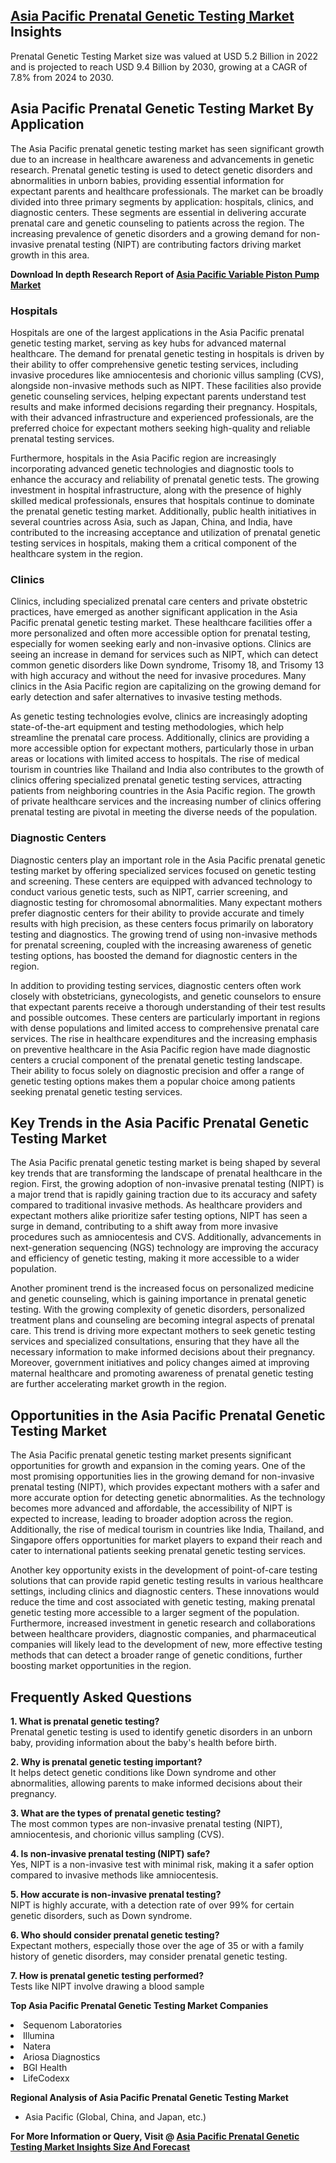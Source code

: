 <h2><a href="https://www.verifiedmarketreports.com/download-sample/?rid=345146&amp;utm_source=Github-Feb&amp;utm_medium=225" target="_blank">Asia Pacific Prenatal Genetic Testing Market</a> Insights</h2><p>Prenatal Genetic Testing Market size was valued at USD 5.2 Billion in 2022 and is projected to reach USD 9.4 Billion by 2030, growing at a CAGR of 7.8% from 2024 to 2030.</p><p><h2>Asia Pacific Prenatal Genetic Testing Market By Application</h2> <p>The Asia Pacific prenatal genetic testing market has seen significant growth due to an increase in healthcare awareness and advancements in genetic research. Prenatal genetic testing is used to detect genetic disorders and abnormalities in unborn babies, providing essential information for expectant parents and healthcare professionals. The market can be broadly divided into three primary segments by application: hospitals, clinics, and diagnostic centers. These segments are essential in delivering accurate prenatal care and genetic counseling to patients across the region. The increasing prevalence of genetic disorders and a growing demand for non-invasive prenatal testing (NIPT) are contributing factors driving market growth in this area. <p><strong>Download In depth Research Report of <a href="https://www.verifiedmarketreports.com/download-sample/?rid=236118&amp;utm_source=Pulse-Dec&amp;utm_medium=225" target="_blank">Asia Pacific Variable Piston Pump Market</a></strong></p></p> <h3>Hospitals</h3> <p>Hospitals are one of the largest applications in the Asia Pacific prenatal genetic testing market, serving as key hubs for advanced maternal healthcare. The demand for prenatal genetic testing in hospitals is driven by their ability to offer comprehensive genetic testing services, including invasive procedures like amniocentesis and chorionic villus sampling (CVS), alongside non-invasive methods such as NIPT. These facilities also provide genetic counseling services, helping expectant parents understand test results and make informed decisions regarding their pregnancy. Hospitals, with their advanced infrastructure and experienced professionals, are the preferred choice for expectant mothers seeking high-quality and reliable prenatal testing services.</p> <p>Furthermore, hospitals in the Asia Pacific region are increasingly incorporating advanced genetic technologies and diagnostic tools to enhance the accuracy and reliability of prenatal genetic tests. The growing investment in hospital infrastructure, along with the presence of highly skilled medical professionals, ensures that hospitals continue to dominate the prenatal genetic testing market. Additionally, public health initiatives in several countries across Asia, such as Japan, China, and India, have contributed to the increasing acceptance and utilization of prenatal genetic testing services in hospitals, making them a critical component of the healthcare system in the region.</p> <h3>Clinics</h3> <p>Clinics, including specialized prenatal care centers and private obstetric practices, have emerged as another significant application in the Asia Pacific prenatal genetic testing market. These healthcare facilities offer a more personalized and often more accessible option for prenatal testing, especially for women seeking early and non-invasive options. Clinics are seeing an increase in demand for services such as NIPT, which can detect common genetic disorders like Down syndrome, Trisomy 18, and Trisomy 13 with high accuracy and without the need for invasive procedures. Many clinics in the Asia Pacific region are capitalizing on the growing demand for early detection and safer alternatives to invasive testing methods.</p> <p>As genetic testing technologies evolve, clinics are increasingly adopting state-of-the-art equipment and testing methodologies, which help streamline the prenatal care process. Additionally, clinics are providing a more accessible option for expectant mothers, particularly those in urban areas or locations with limited access to hospitals. The rise of medical tourism in countries like Thailand and India also contributes to the growth of clinics offering specialized prenatal genetic testing services, attracting patients from neighboring countries in the Asia Pacific region. The growth of private healthcare services and the increasing number of clinics offering prenatal testing are pivotal in meeting the diverse needs of the population.</p> <h3>Diagnostic Centers</h3> <p>Diagnostic centers play an important role in the Asia Pacific prenatal genetic testing market by offering specialized services focused on genetic testing and screening. These centers are equipped with advanced technology to conduct various genetic tests, such as NIPT, carrier screening, and diagnostic testing for chromosomal abnormalities. Many expectant mothers prefer diagnostic centers for their ability to provide accurate and timely results with high precision, as these centers focus primarily on laboratory testing and diagnostics. The growing trend of using non-invasive methods for prenatal screening, coupled with the increasing awareness of genetic testing options, has boosted the demand for diagnostic centers in the region.</p> <p>In addition to providing testing services, diagnostic centers often work closely with obstetricians, gynecologists, and genetic counselors to ensure that expectant parents receive a thorough understanding of their test results and possible outcomes. These centers are particularly important in regions with dense populations and limited access to comprehensive prenatal care services. The rise in healthcare expenditures and the increasing emphasis on preventive healthcare in the Asia Pacific region have made diagnostic centers a crucial component of the prenatal genetic testing landscape. Their ability to focus solely on diagnostic precision and offer a range of genetic testing options makes them a popular choice among patients seeking prenatal genetic testing services.</p> <h2>Key Trends in the Asia Pacific Prenatal Genetic Testing Market</h2> <p>The Asia Pacific prenatal genetic testing market is being shaped by several key trends that are transforming the landscape of prenatal healthcare in the region. First, the growing adoption of non-invasive prenatal testing (NIPT) is a major trend that is rapidly gaining traction due to its accuracy and safety compared to traditional invasive methods. As healthcare providers and expectant mothers alike prioritize safer testing options, NIPT has seen a surge in demand, contributing to a shift away from more invasive procedures such as amniocentesis and CVS. Additionally, advancements in next-generation sequencing (NGS) technology are improving the accuracy and efficiency of genetic testing, making it more accessible to a wider population.</p> <p>Another prominent trend is the increased focus on personalized medicine and genetic counseling, which is gaining importance in prenatal genetic testing. With the growing complexity of genetic disorders, personalized treatment plans and counseling are becoming integral aspects of prenatal care. This trend is driving more expectant mothers to seek genetic testing services and specialized consultations, ensuring that they have all the necessary information to make informed decisions about their pregnancy. Moreover, government initiatives and policy changes aimed at improving maternal healthcare and promoting awareness of prenatal genetic testing are further accelerating market growth in the region.</p> <h2>Opportunities in the Asia Pacific Prenatal Genetic Testing Market</h2> <p>The Asia Pacific prenatal genetic testing market presents significant opportunities for growth and expansion in the coming years. One of the most promising opportunities lies in the growing demand for non-invasive prenatal testing (NIPT), which provides expectant mothers with a safer and more accurate option for detecting genetic abnormalities. As the technology becomes more advanced and affordable, the accessibility of NIPT is expected to increase, leading to broader adoption across the region. Additionally, the rise of medical tourism in countries like India, Thailand, and Singapore offers opportunities for market players to expand their reach and cater to international patients seeking prenatal genetic testing services.</p> <p>Another key opportunity exists in the development of point-of-care testing solutions that can provide rapid genetic testing results in various healthcare settings, including clinics and diagnostic centers. These innovations would reduce the time and cost associated with genetic testing, making prenatal genetic testing more accessible to a larger segment of the population. Furthermore, increased investment in genetic research and collaborations between healthcare providers, diagnostic companies, and pharmaceutical companies will likely lead to the development of new, more effective testing methods that can detect a broader range of genetic conditions, further boosting market opportunities in the region.</p> <h2>Frequently Asked Questions</h2> <p><strong>1. What is prenatal genetic testing?</strong><br> Prenatal genetic testing is used to identify genetic disorders in an unborn baby, providing information about the baby's health before birth.</p> <p><strong>2. Why is prenatal genetic testing important?</strong><br> It helps detect genetic conditions like Down syndrome and other abnormalities, allowing parents to make informed decisions about their pregnancy.</p> <p><strong>3. What are the types of prenatal genetic testing?</strong><br> The most common types are non-invasive prenatal testing (NIPT), amniocentesis, and chorionic villus sampling (CVS).</p> <p><strong>4. Is non-invasive prenatal testing (NIPT) safe?</strong><br> Yes, NIPT is a non-invasive test with minimal risk, making it a safer option compared to invasive methods like amniocentesis.</p> <p><strong>5. How accurate is non-invasive prenatal testing?</strong><br> NIPT is highly accurate, with a detection rate of over 99% for certain genetic disorders, such as Down syndrome.</p> <p><strong>6. Who should consider prenatal genetic testing?</strong><br> Expectant mothers, especially those over the age of 35 or with a family history of genetic disorders, may consider prenatal genetic testing.</p> <p><strong>7. How is prenatal genetic testing performed?</strong><br> Tests like NIPT involve drawing a blood sample</p><p><strong>Top Asia Pacific Prenatal Genetic Testing Market Companies</strong></p><div data-test-id=""><p><li>Sequenom Laboratories</li><li> Illumina</li><li> Natera</li><li> Ariosa Diagnostics</li><li> BGI Health</li><li> LifeCodexx</li></p><div><strong>Regional Analysis of&nbsp;Asia Pacific Prenatal Genetic Testing Market</strong></div><ul><li dir="ltr"><p dir="ltr">Asia Pacific (Global, China, and Japan, etc.)</p></li></ul><p><strong>For More Information or Query, Visit @&nbsp;</strong><strong><a href="https://www.verifiedmarketreports.com/product/prenatal-genetic-testing-market/?utm_source=Github-Feb&amp;utm_medium=225" target="_blank">Asia Pacific Prenatal Genetic Testing Market Insights Size And Forecast</a></strong></p></div><h2>&nbsp;</h2><div data-test-id="">&nbsp;</div>

